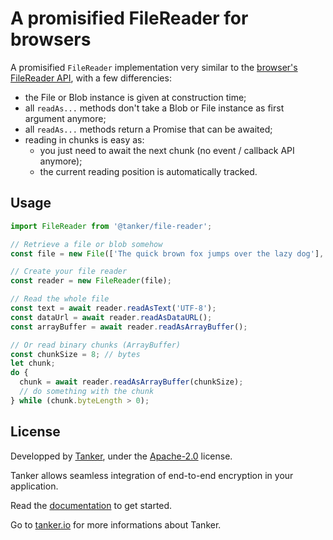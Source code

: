 # A promisified FileReader for browsers

A promisified `FileReader` implementation very similar to the [browser's FileReader API](https://developer.mozilla.org/en-US/docs/Web/API/FileReader), with a few differencies:

* the File or Blob instance is given at construction time;
* all `readAs...` methods don't take a Blob or File instance as first argument anymore;
* all `readAs...` methods return a Promise that can be awaited;
* reading in chunks is easy as:
    * you just need to await the next chunk (no event / callback API anymore);
    * the current reading position is automatically tracked.

## Usage

```javascript
import FileReader from '@tanker/file-reader';

// Retrieve a file or blob somehow
const file = new File(['The quick brown fox jumps over the lazy dog'], 'fox.txt', { type: 'plain/text' });

// Create your file reader
const reader = new FileReader(file);

// Read the whole file
const text = await reader.readAsText('UTF-8');
const dataUrl = await reader.readAsDataURL();
const arrayBuffer = await reader.readAsArrayBuffer();

// Or read binary chunks (ArrayBuffer)
const chunkSize = 8; // bytes
let chunk;
do {
  chunk = await reader.readAsArrayBuffer(chunkSize);
  // do something with the chunk
} while (chunk.byteLength > 0);
```

## License

Developped by [Tanker](https://tanker.io), under the [Apache-2.0](http://www.apache.org/licenses/LICENSE-2.0) license.

Tanker allows seamless integration of end-to-end encryption in your application.

Read the [documentation](https://tanker.io/docs/latest/) to get started.

Go to [tanker.io](https://tanker.io) for more informations about Tanker.
